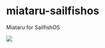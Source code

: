 miataru-sailfishos
==================

Miataru for SailfishOS

<img src="https://buildhive.cloudbees.com/job/aheil/job/miataru-sailfishos/badge/icon" />
